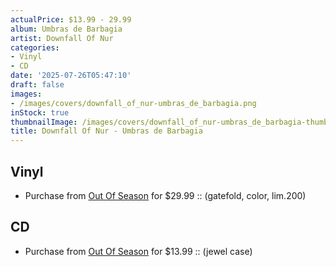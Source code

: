 ```yaml
---
actualPrice: $13.99 - 29.99
album: Umbras de Barbagia
artist: Downfall Of Nur
categories:
- Vinyl
- CD
date: '2025-07-26T05:47:10'
draft: false
images:
- /images/covers/downfall_of_nur-umbras_de_barbagia.png
inStock: true
thumbnailImage: /images/covers/downfall_of_nur-umbras_de_barbagia-thumb.png
title: Downfall Of Nur - Umbras de Barbagia
---
```


## Vinyl
* Purchase from [Out Of Season](https://www.outofseasonlabel.com/products/downfall-of-nur-umbras-de-barbagia-vinyl-lp-lim200) for $29.99 :: (gatefold, color, lim.200)
## CD
* Purchase from [Out Of Season](https://www.outofseasonlabel.com/products/downfall-of-nur-umbras-de-barbagia-cd-jewel-case) for $13.99 :: (jewel case)
